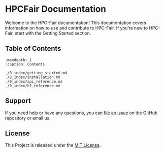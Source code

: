 # HPCFair Documentation

Welcome to the HPC-Fair documentation! This documentation covers information on how to use and contribute to HPC-Fair. If you're new to HPC-Fair, start with the Getting Started section.

## Table of Contents

```{toctree}
:maxdepth: 1
:caption: Contents

./0_index/getting_started.md
./0_index/installation.md
./0_index/api_reference.md
./0_index/hf_reference.md
```





## Support

If you need help or have any questions, you can [file an issue](https://github.com/HPC-FAIR/docs/issues) on the GitHub repository or email us.

## License

This Project is released under the [MIT License](https://github.com/yourusername/myproject/blob/main/LICENSE).
